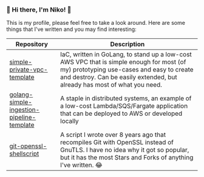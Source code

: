 ### 🚀 Hi there, I'm Niko! 🦄

This is my profile, please feel free to take a look around. Here are some things that I've written
and you may find interesting:

| Repository | Description |
| --- | --- |
| [simple-private-vpc-template](https://github.com/niko-dunixi/simple-private-vpc-template) | IaC, written in GoLang, to stand up a low-cost AWS VPC that is simple enough for most (of my) prototyping use-cases and easy to create and destroy. Can be easily extended, but already has most of what you need. |
| [golang-simple-ingestion-pipeline-template](https://github.com/niko-dunixi/golang-simple-ingestion-pipeline-template) | A staple in distributed systems, an example of a low-cost Lambda/SQS/Fargate application that can be deployed to AWS or developed locally |
| [git-openssl-shellscript](https://github.com/niko-dunixi/git-openssl-shellscript) | A script I wrote over 8 years ago that recompiles Git with OpenSSL instead of GnuTLS. I have no idea why it got so popular, but it has the most Stars and Forks of anything I've written. 😂 |

<!--
**niko-dunixi/niko-dunixi** is a ✨ _special_ ✨ repository because its `README.md` (this file) appears on your GitHub profile.

Here are some ideas to get you started:

- 🔭 I’m currently working on ...
- 🌱 I’m currently learning ...
- 👯 I’m looking to collaborate on ...
- 🤔 I’m looking for help with ...
- 💬 Ask me about ...
- 📫 How to reach me: ...
- 😄 Pronouns: ...
- ⚡ Fun fact: ...
-->
